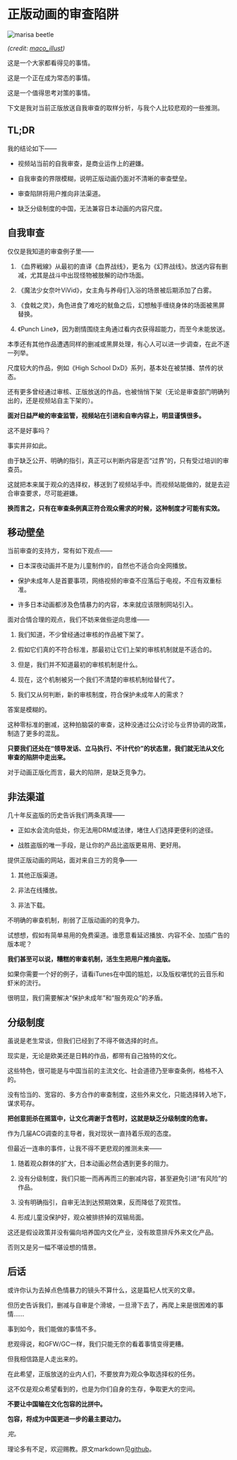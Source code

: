 
正版动画的审查陷阱
===============

![marisa beetle](http://bitinn.net/wp-images/blogimage/2015/04/marisa-beetle.jpg)

*(credit: [maco_illust](https://twitter.com/maco_illust/status/575664067471265792/photo/1))*

这是一个大家都看得见的事情。

这是一个正在成为常态的事情。

这是一个值得思考对策的事情。

下文是我对当前正版放送自我审查的取样分析，与我个人比较悲观的一些推测。

<!--more-->


## TL;DR

我的结论如下——

- 视频站当前的自我审查，是商业运作上的避嫌。

- 自我审查的界限模糊，说明正版动画仍面对不清晰的审查壁垒。

- 审查陷阱将用户推向非法渠道。

- 缺乏分级制度的中国，无法兼容日本动画的内容尺度。


## 自我审查

仅仅是我知道的审查例子里——

1. 《血界戦線》从最初的直译《血界战线》，更名为《幻界战线》。放送内容有删减，尤其是战斗中出现怪物被肢解的动作场面。

2. 《魔法少女奈叶ViVid》，女主角与养母们入浴的场景被后期添加了白雾。

3. 《食戟之灵》，角色进食了难吃的鱿鱼之后，幻想触手缠绕身体的场面被黑屏替换。

4. 《Punch Line》，因为剧情围绕主角通过看内衣获得超能力，而至今未能放送。

本季还有其他作品遭遇同样的删减或黑屏处理，有心人可以进一步调查，在此不逐一列举。

尺度较大的作品，例如《High School DxD》系列，基本处在被禁播、禁传的状态。

还有更多曾经通过审核、正版放送的作品，也被悄悄下架（无论是审查部门明确列出的，还是视频站自主下架的）。

**面对日益严峻的审查监管，视频站在引进和自审内容上，明显谨慎很多。**

这不是好事吗？

事实并非如此。

由于缺乏公开、明确的指引，真正可以判断内容是否“过界”的，只有受过培训的审查员。

这就把本来属于观众的选择权，移送到了视频站手中。而视频站能做的，就是去迎合审查要求，尽可能避嫌。

**换而言之，只有在审查条例真正符合观众需求的时候，这种制度才可能有实效。**


## 移动壁垒

当前审查的支持方，常有如下观点——

- 日本深夜动画并不是为儿童制作的，自然也不适合向全网播放。

- 保护未成年人是首要事项，网络视频的审查不应落后于电视，不应有双重标准。

- 许多日本动画都涉及色情暴力的内容，本来就应该限制网站引入。

面对合情合理的观点，我们不妨来做些逆向思维——

1. 我们知道，不少曾经通过审核的作品被下架了。

2. 假如它们真的不符合标准，那最初让它们上架的审核机制就是不适合的。

3. 但是，我们并不知道最初的审核机制是什么。

4. 现在，这个机制被另一个我们不清楚的审核机制给替代了。

5. 我们又从何判断，新的审核制度，符合保护未成年人的需求？

答案是模糊的。

这种零标准的删减，这种拍脑袋的审查，这种没通过公众讨论与业界协调的政策，制造了更多的混乱。

**只要我们还处在“领导发话、立马执行、不计代价”的状态里，我们就无法从文化审查的陷阱中走出来。**

对于动画正版化而言，最大的陷阱，是缺乏竞争力。


## 非法渠道

几十年反盗版的历史告诉我们两条真理——

- 正如水会流向低处，你无法用DRM或法律，堵住人们选择更便利的途径。

- 战胜盗版的唯一手段，是让你的产品比盗版更易用、更好用。

提供正版动画的网站，面对来自三方的竞争——

1. 其他正版渠道。

2. 非法在线播放。

3. 非法下载。

不明确的审查机制，削弱了正版动画的的竞争力。

试想想，假如有简单易用的免费渠道。谁愿意看延迟播放、内容不全、加插广告的版本呢？

**我们甚至可以说，糟糕的审查机制，活生生把用户推向盗版。**

如果你需要一个好的例子，请看iTunes在中国的尴尬，以及版权堪忧的云音乐和虾米的流行。

很明显，我们需要解决“保护未成年”和“服务观众”的矛盾。


## 分级制度

虽说是老生常谈，但我们已经到了不得不做选择的时点。

现实是，无论是欧美还是日韩的作品，都带有自己独特的文化。

这些特色，很可能是与中国当前的主流文化、社会道德乃至审查条例，格格不入的。

没有恰当的、宽容的、多方合作的审查制度，这些外来文化，只能选择转入地下，谋求苟存。

**把创意扼杀在摇篮中，让文化凋谢于含苞时，这就是缺乏分级制度的危害。**

作为几届ACG调查的主导者，我对现状一直持着乐观的态度。

但最近一连串的事件，让我不得不更悲观的推测未来——

1. 随着观众群体的扩大，日本动画必然会遇到更多的阻力。

2. 没有分级制度，我们只能一而再再而三的删减内容，甚至避免引进“有风险”的作品。

3. 没有明确指引，自审无法到达预期效果，反而降低了观赏性。

4. 形成儿童没保护好，观众被排挤掉的双输局面。

这还是假设政策并没有偏向培养国内文化产业，没有故意排斥外来文化产品。

否则又是另一幅不堪设想的情景。


## 后话

或许你认为去掉点色情暴力的镜头不算什么，这是篇杞人忧天的文章。

但历史告诉我们，删减与自审是个滑坡，一旦滑下去了，再爬上来是很困难的事情……

事到如今，我们能做的事情不多。

悲观得说，和GFW/GC一样，我们只能无奈的看着事情变得更糟。

但我相信路是人走出来的。

在此希望，正版放送的业内人们，不要放弃为观众争取选择权的任务。

这不仅是观众希望看到的，也是为你们自身的生存，争取更大的空间。

**不要让中国输在文化包容的比拼中。**

**包容，将成为中国更进一步的最主要动力。**

*完。*

理论多有不足，欢迎赐教。原文markdown见[github](https://github.com/bitinn/bitinn)。
